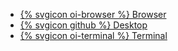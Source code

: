 
<ul class="nav nav-tabs">
 <li role="presentation" {% if page.tab == "browser" %} class="active current-tab" {% endif %}><a href="/docs/tutorials/install/mac/"> {% svgicon oi-browser %} Browser</a></li>
 <li role="presentation" {% if page.tab == "desktop" %} class="active current-tab" {% endif %}><a href="/docs/tutorials/install/windows/">{% svgicon github %} Desktop</a></li>
 <li role="presentation" {% if page.tab == "terminal" %} class="active current-tab" {% endif %}><a href="/docs/tutorials/install/linux/">{% svgicon oi-terminal %} Terminal</a></li>
</ul>
